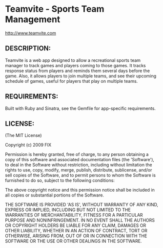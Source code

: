 # Teamvite - Sports Team Management

http://www.teamvite.com

## DESCRIPTION:

Teamvite is a web app designed to allow a recreational sports team manager to track games and players coming to those games.  It tracks response status from players and reminds them several days before the game.  Also, it allows players to join multiple teams, and see their upcoming schedule of games, useful for players that play on multiple teams.

## REQUIREMENTS:

Built with Ruby and Sinatra, see the Gemfile for app-specific requirements.

## LICENSE:

(The MIT License)

Copyright (c) 2009 FIX

Permission is hereby granted, free of charge, to any person obtaining
a copy of this software and associated documentation files (the
'Software'), to deal in the Software without restriction, including
without limitation the rights to use, copy, modify, merge, publish,
distribute, sublicense, and/or sell copies of the Software, and to
permit persons to whom the Software is furnished to do so, subject to
the following conditions:

The above copyright notice and this permission notice shall be
included in all copies or substantial portions of the Software.

THE SOFTWARE IS PROVIDED 'AS IS', WITHOUT WARRANTY OF ANY KIND,
EXPRESS OR IMPLIED, INCLUDING BUT NOT LIMITED TO THE WARRANTIES OF
MERCHANTABILITY, FITNESS FOR A PARTICULAR PURPOSE AND NONINFRINGEMENT.
IN NO EVENT SHALL THE AUTHORS OR COPYRIGHT HOLDERS BE LIABLE FOR ANY
CLAIM, DAMAGES OR OTHER LIABILITY, WHETHER IN AN ACTION OF CONTRACT,
TORT OR OTHERWISE, ARISING FROM, OUT OF OR IN CONNECTION WITH THE
SOFTWARE OR THE USE OR OTHER DEALINGS IN THE SOFTWARE.
